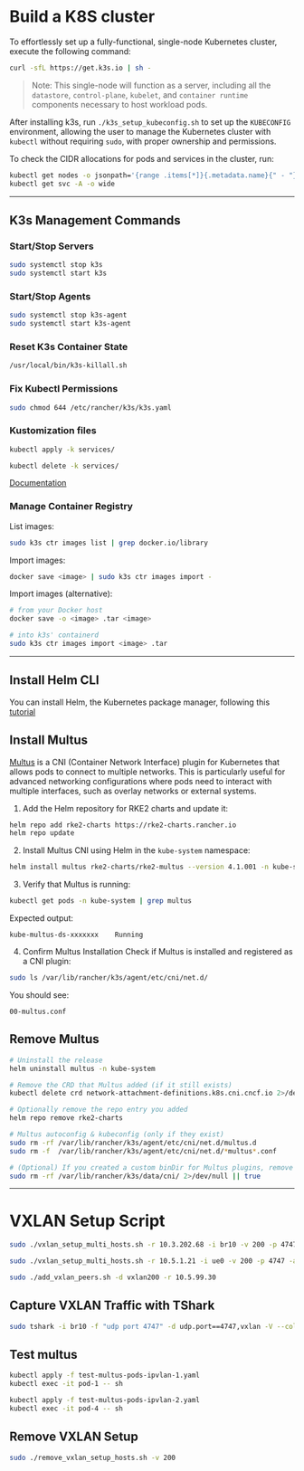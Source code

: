 # Build a K8S cluster

To effortlessly set up a fully-functional, single-node Kubernetes cluster, execute the following command:
```bash
curl -sfL https://get.k3s.io | sh -
```
> Note: This single-node will function as a server, including all the `datastore`, `control-plane`, `kubelet`, and `container runtime` components necessary to host workload pods. 

After installing k3s, run `./k3s_setup_kubeconfig.sh` to set up the `KUBECONFIG` environment, allowing the user to manage the Kubernetes cluster with `kubectl` without requiring `sudo`, with proper ownership and permissions.

To check the CIDR allocations for pods and services in the cluster, run:
```bash
kubectl get nodes -o jsonpath='{range .items[*]}{.metadata.name}{" - "}{.spec.podCIDR}{"\n"}{end}'
kubectl get svc -A -o wide
```

---

## K3s Management Commands

### Start/Stop Servers
```bash
sudo systemctl stop k3s     
sudo systemctl start k3s     
```

### Start/Stop Agents
```bash
sudo systemctl stop k3s-agent     
sudo systemctl start k3s-agent   
```

### Reset K3s Container State
```bash
/usr/local/bin/k3s-killall.sh
```

### Fix Kubectl Permissions
```bash
sudo chmod 644 /etc/rancher/k3s/k3s.yaml
```

### Kustomization files 
```bash
kubectl apply -k services/

kubectl delete -k services/
```

[Documentation](https://kubectl.docs.kubernetes.io/references/kustomize/glossary/#kustomization)

### Manage Container Registry

List images:
```bash
sudo k3s ctr images list | grep docker.io/library   
```

Import images:
```bash
docker save <image> | sudo k3s ctr images import - 
```

Import images (alternative):
```bash
# from your Docker host
docker save -o <image> .tar <image> 

# into k3s' containerd
sudo k3s ctr images import <image> .tar
```

---

## Install Helm CLI

You can install Helm, the Kubernetes package manager, following this [tutorial](https://helm.sh/docs/intro/install/)

## Install Multus

[Multus](https://github.com/k8snetworkplumbingwg/multus-cni) is a CNI (Container Network Interface) plugin for Kubernetes that allows pods to connect to multiple networks. This is particularly useful for advanced networking configurations where pods need to interact with multiple interfaces, such as overlay networks or external systems.

1. Add the Helm repository for RKE2 charts and update it:
```bash
helm repo add rke2-charts https://rke2-charts.rancher.io
helm repo update
```

2. Install Multus CNI using Helm in the `kube-system` namespace:
```bash
helm install multus rke2-charts/rke2-multus --version 4.1.001 -n kube-system --kubeconfig ~/.kube/config --values multus-values.yaml
```

3. Verify that Multus is running:
```sh
kubectl get pods -n kube-system | grep multus
```

Expected output:
```
kube-multus-ds-xxxxxxx    Running
```

4. Confirm Multus Installation
Check if Multus is installed and registered as a CNI plugin:

```sh
sudo ls /var/lib/rancher/k3s/agent/etc/cni/net.d/
```

You should see:
```
00-multus.conf
```

## Remove Multus

```bash
# Uninstall the release
helm uninstall multus -n kube-system

# Remove the CRD that Multus added (if it still exists)
kubectl delete crd network-attachment-definitions.k8s.cni.cncf.io 2>/dev/null || true

# Optionally remove the repo entry you added
helm repo remove rke2-charts

# Multus autoconfig & kubeconfig (only if they exist)
sudo rm -rf /var/lib/rancher/k3s/agent/etc/cni/net.d/multus.d
sudo rm -f  /var/lib/rancher/k3s/agent/etc/cni/net.d/*multus*.conf

# (Optional) If you created a custom binDir for Multus plugins, remove it
sudo rm -rf /var/lib/rancher/k3s/data/cni/ 2>/dev/null || true
```

---

# VXLAN Setup Script

```sh
sudo ./vxlan_setup_multi_hosts.sh -r 10.3.202.68 -i br10 -v 200 -p 4747 -a 172.20.50.1/24

sudo ./vxlan_setup_multi_hosts.sh -r 10.5.1.21 -i ue0 -v 200 -p 4747 -a 172.20.50.2/24
```

```sh
sudo ./add_vxlan_peers.sh -d vxlan200 -r 10.5.99.30
```


## Capture VXLAN Traffic with TShark
```bash
sudo tshark -i br10 -f "udp port 4747" -d udp.port==4747,vxlan -V --color
```

## Test multus
```bash
kubectl apply -f test-multus-pods-ipvlan-1.yaml
kubectl exec -it pod-1 -- sh
```

```bash
kubectl apply -f test-multus-pods-ipvlan-2.yaml
kubectl exec -it pod-4 -- sh
```

## Remove VXLAN Setup

```sh
sudo ./remove_vxlan_setup_hosts.sh -v 200
```

